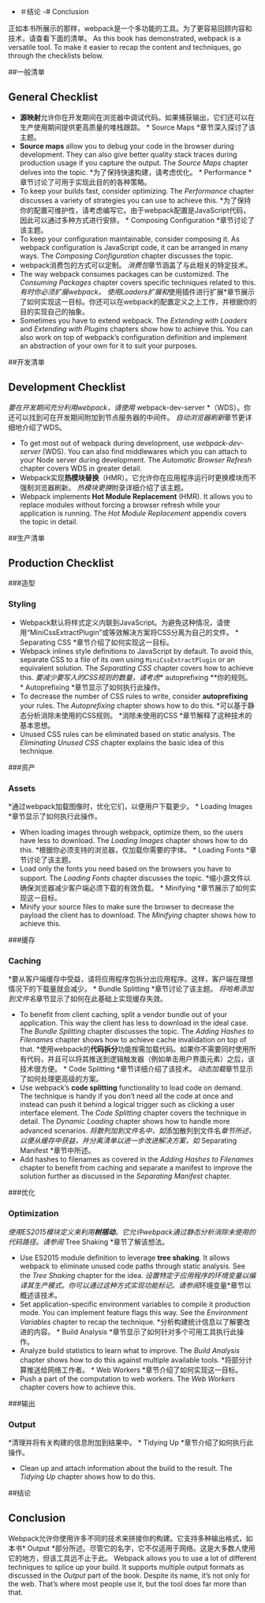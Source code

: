  - ＃结论
-# Conclusion

正如本书所展示的那样，webpack是一个多功能的工具。为了更容易回顾内容和技术，请查看下面的清单。
As this book has demonstrated, webpack is a versatile tool. To make it easier to recap the content and techniques, go through the checklists below.

##一般清单
## General Checklist

* **源映射**允许你在开发期间在浏览器中调试代码。如果捕获输出，它们还可以在生产使用期间提供更高质量的堆栈跟踪。 * Source Maps *章节深入探讨了该主题。
* **Source maps** allow you to debug your code in the browser during development. They can also give better quality stack traces during production usage if you capture the output. The *Source Maps* chapter delves into the topic.
*为了保持快速构建，请考虑优化。 * Performance *章节讨论了可用于实现此目的的各种策略。
* To keep your builds fast, consider optimizing. The *Performance* chapter discusses a variety of strategies you can use to achieve this.
*为了保持你的配置可维护性，请考虑编写它。由于webpack配置是JavaScript代码，因此可以通过多种方式进行安排。 * Composing Configuration *章节讨论了该主题。
* To keep your configuration maintainable, consider composing it. As webpack configuration is JavaScript code, it can be arranged in many ways. The *Composing Configuration* chapter discusses the topic.
* webpack消费包的方式可以定制。 *消费包*章节涵盖了与此相关的特定技术。
* The way webpack consumes packages can be customized. The *Consuming Packages* chapter covers specific techniques related to this.
*有时你必须扩展webpack。 *使用Loaders扩展*和*使用插件进行扩展*章节展示了如何实现这一目标。你还可以在webpack的配置定义之上工作，并根据你的目的实现自己的抽象。
* Sometimes you have to extend webpack. The *Extending with Loaders* and *Extending with Plugins* chapters show how to achieve this. You can also work on top of webpack’s configuration definition and implement an abstraction of your own for it to suit your purposes.

##开发清单
## Development Checklist

*要在开发期间充分利用webpack，请使用* webpack-dev-server *（WDS）。你还可以找到可在开发期间附加到节点服务器的中间件。 *自动浏览器刷新*章节更详细地介绍了WDS。
* To get most out of webpack during development, use *webpack-dev-server* (WDS). You can also find middlewares which you can attach to your Node server during development. The *Automatic Browser Refresh* chapter covers WDS in greater detail.
* Webpack实现**热模块替换**（HMR）。它允许你在应用程序运行时更换模块而不强制浏览器刷新。 *热模块更换*附录详细介绍了该主题。
* Webpack implements **Hot Module Replacement** (HMR). It allows you to replace modules without forcing a browser refresh while your application is running. The *Hot Module Replacement* appendix covers the topic in detail.

##生产清单
## Production Checklist

###造型
### Styling

* Webpack默认将样式定义内联到JavaScript。为避免这种情况，请使用“MiniCssExtractPlugin”或等效解决方案将CSS分离为自己的文件。 * Separating CSS *章节介绍了如何实现这一目标。
* Webpack inlines style definitions to JavaScript by default. To avoid this, separate CSS to a file of its own using `MiniCssExtractPlugin` or an equivalent solution. The *Separating CSS* chapter covers how to achieve this.
*要减少要写入的CSS规则的数量，请考虑** autoprefixing **你的规则。 * Autoprefixing *章节显示了如何执行此操作。
* To decrease the number of CSS rules to write, consider **autoprefixing** your rules. The *Autoprefixing* chapter shows how to do this.
*可以基于静态分析消除未使用的CSS规则。 *消除未使用的CSS *章节解释了这种技术的基本思想。
* Unused CSS rules can be eliminated based on static analysis. The *Eliminating Unused CSS* chapter explains the basic idea of this technique.

###资产
### Assets

*通过webpack加载图像时，优化它们，以便用户下载更少。 * Loading Images *章节显示了如何执行此操作。
* When loading images through webpack, optimize them, so the users have less to download. The *Loading Images* chapter shows how to do this.
*根据你必须支持的浏览器，仅加载你需要的字体。 * Loading Fonts *章节讨论了该主题。
* Load only the fonts you need based on the browsers you have to support. The *Loading Fonts* chapter discusses the topic.
*缩小源文件以确保浏览器减少客户端必须下载的有效负载。 * Minifying *章节展示了如何实现这一目标。
* Minify your source files to make sure the browser to decrease the payload the client has to download. The *Minifying* chapter shows how to achieve this.

###缓存
### Caching

*要从客户端缓存中受益，请将应用程序包拆分出应用程序。这样，客户端在理想情况下的下载量就会减少。 * Bundle Splitting *章节讨论了该主题。 *将哈希添加到文件名*章节显示了如何在此基础上实现缓存失效。
* To benefit from client caching, split a vendor bundle out of your application. This way the client has less to download in the ideal case. The *Bundle Splitting* chapter discusses the topic. The *Adding Hashes to Filenames* chapter shows how to achieve cache invalidation on top of that.
*使用webpack的**代码拆分**功能按需加载代码。如果你不需要同时使用所有代码，并且可以将其推送到逻辑触发器（例如单击用户界面元素）之后，该技术很方便。 * Code Splitting *章节详细介绍了该技术。 *动态加载*章节显示了如何处理更高级的方案。
* Use webpack’s **code splitting** functionality to load code on demand. The technique is handy if you don’t need all the code at once and instead can push it behind a logical trigger such as clicking a user interface element. The *Code Splitting* chapter covers the technique in detail. The *Dynamic Loading* chapter shows how to handle more advanced scenarios.
*将散列加到文件名中，如*添加散列到文件名*章节所述，以便从缓存中获益，并分离清单以进一步改进解决方案，如* Separating Manifest *章节中所述。
* Add hashes to filenames as covered in the *Adding Hashes to Filenames* chapter to benefit from caching and separate a manifest to improve the solution further as discussed in the *Separating Manifest* chapter.

###优化
### Optimization

*使用ES2015模块定义来利用**树摇动**。它允许webpack通过静态分析消除未使用的代码路径。请参阅* Tree Shaking *章节了解该想法。
* Use ES2015 module definition to leverage **tree shaking**. It allows webpack to eliminate unused code paths through static analysis. See the *Tree Shaking* chapter for the idea.
*设置特定于应用程序的环境变量以编译其生产模式。你可以通过这种方式实现功能标记。请参阅*环境变量*章节以概述该技术。
* Set application-specific environment variables to compile it production mode. You can implement feature flags this way. See the *Environment Variables* chapter to recap the technique.
*分析构建统计信息以了解要改进的内容。 * Build Analysis *章节显示了如何针对多个可用工具执行此操作。
* Analyze build statistics to learn what to improve. The *Build Analysis* chapter shows how to do this against multiple available tools.
*将部分计算推送给网络工作者。 * Web Workers *章节介绍了如何实现这一目标。
* Push a part of the computation to web workers. The *Web Workers* chapter covers how to achieve this.

###输出
### Output

*清理并将有关构建的信息附加到结果中。 * Tidying Up *章节介绍了如何执行此操作。
* Clean up and attach information about the build to the result. The *Tidying Up* chapter shows how to do this.

##结论
## Conclusion

Webpack允许你使用许多不同的技术来拼接你的构建。它支持多种输出格式，如本书* Output *部分所述。尽管它的名字，它不仅适用于网络。这是大多数人使用它的地方，但该工具远不止于此。
Webpack allows you to use a lot of different techniques to splice up your build. It supports multiple output formats as discussed in the *Output* part of the book. Despite its name, it’s not only for the web. That’s where most people use it, but the tool does far more than that.

